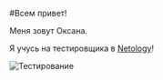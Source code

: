 #Всем привет!

Меня зовут Оксана.

Я учусь на тестировщика в [Netology](https://netology.ru/)!

![Тестирование](https://sky.pro/media/wp-content/uploads/2022/07/glavnaya-3.png)
